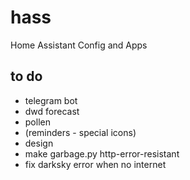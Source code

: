 # hass
Home Assistant Config and Apps

## to do
- telegram bot
- dwd forecast
- pollen
- (reminders - special icons)
- design
- make garbage.py http-error-resistant
- fix darksky error when no internet
